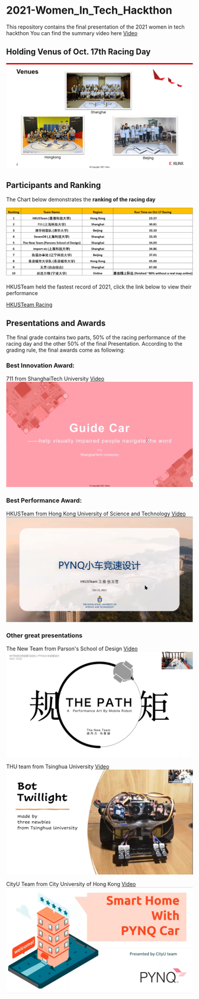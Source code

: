 # 2021-Women_In_Tech_Hackthon
This repository contains the final presentation of the 2021 women in tech hackthon
You can find the summary video here [Video](https://youtu.be/HorqFNmhYJc)

## Holding Venus of Oct. 17th Racing Day

![holding](img/holding_venus.png)

## Participants and Ranking

The Chart below demonstrates the **ranking of the racing day**

![ranking](img/ranking.png)

HKUSTeam held the fastest record of 2021, click the link below to view their performance

[HKUSTeam Racing](https://youtu.be/6zkFTHvw0rw)

## Presentations and Awards

The final grade contains two parts, 50% of the racing performance of the racing day and the other 50% of the final Presentation. According to the grading rule, the final awards come as following:

### Best Innovation Award: 
711 from ShanghaiTech University [Video](https://youtu.be/HorqFNmhYJc)
![711_pre](/img/711_pre.png)


### Best Performance Award: 

HKUSTeam from Hong Kong University of Science and Technology [Video](https://youtu.be/l6C9estO0_8) 
![HKUST_pre](img/HKUST_Pre.png)

### Other great presentations
The New Team from Parson's School of Design [Video](https://youtu.be/VRr0CNRPhaw)
![THE_PATH_Pre](/img/The_PATH_Pre.png)

THU team from Tsinghua University [Video](https://youtu.be/kdRjoUWxcL4)
![THU](img/THU_pre.png)

CityU Team from City University of Hong Kong [Video](https://youtu.be/NWYWV4WW_nM)
![CityU](img/cityU_pre.png)


